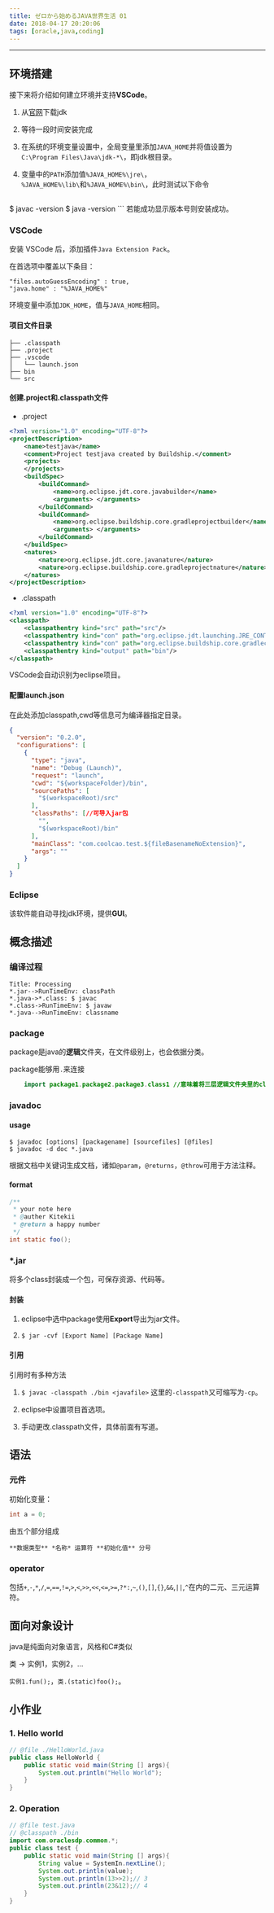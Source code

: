 ```yaml
---
title: ゼロから始めるJAVA世界生活 01
date: 2018-04-17 20:20:06
tags: [oracle,java,coding]
---
```


---

## 环境搭建

接下来将介绍如何建立环境并支持**VSCode**。

1. 从[官网](http://www.oracle.com/technetwork/java/javase/downloads/jdk8-downloads-2133151.html)下载jdk

2. 等待一段时间安装完成

3. 在系统的环境变量设置中，全局变量里添加`JAVA_HOME`并将值设置为`C:\Program Files\Java\jdk-*\`，即jdk根目录。

4. 变量中的`PATH`添加值`%JAVA_HOME%\jre\`，`%JAVA_HOME%\lib\`和`%JAVA_HOME%\bin\`，此时测试以下命令
    ```
$ javac -version
$ java -version
    ```
    若能成功显示版本号则安装成功。

<!--more-->

### VSCode

安装 VSCode 后，添加插件`Java Extension Pack`。

在首选项中覆盖以下条目：
```
"files.autoGuessEncoding" : true,
"java.home" : "%JAVA_HOME%"
```
环境变量中添加`JDK_HOME`，值与`JAVA_HOME`相同。

#### 项目文件目录

    ├── .classpath
    ├── .project
    ├── .vscode
    │   └── launch.json
    ├── bin
    └── src

#### 创建.project和.classpath文件

 - .project
```xml
<?xml version="1.0" encoding="UTF-8"?>
<projectDescription>
    <name>testjava</name>
    <comment>Project testjava created by Buildship.</comment>
    <projects>
    </projects>
    <buildSpec>
        <buildCommand>
            <name>org.eclipse.jdt.core.javabuilder</name>
            <arguments> </arguments>
        </buildCommand>
        <buildCommand>
            <name>org.eclipse.buildship.core.gradleprojectbuilder</name>
            <arguments> </arguments>
        </buildCommand>
    </buildSpec>
    <natures>
        <nature>org.eclipse.jdt.core.javanature</nature>
        <nature>org.eclipse.buildship.core.gradleprojectnature</nature>
    </natures>
</projectDescription>
```
 - .classpath
```xml
<?xml version="1.0" encoding="UTF-8"?>
<classpath>
	<classpathentry kind="src" path="src"/>
	<classpathentry kind="con" path="org.eclipse.jdt.launching.JRE_CONTAINER/org.eclipse.jdt.internal.debug.ui.launcher.StandardVMType/JavaSE-1.8/"/>
	<classpathentry kind="con" path="org.eclipse.buildship.core.gradleclasspathcontainer"/>
	<classpathentry kind="output" path="bin"/>
</classpath>
```

VSCode会自动识别为eclipse项目。

#### 配置launch.json

在此处添加classpath,cwd等信息可为编译器指定目录。

```json
{
  "version": "0.2.0",
  "configurations": [
    {
      "type": "java",
      "name": "Debug (Launch)",
      "request": "launch",
      "cwd": "${workspaceFolder}/bin",
      "sourcePaths": [
        "$(workspaceRoot)/src"
      ],
      "classPaths": [//可导入jar包
        "",
        "$(workspaceRoot)/bin"
      ],
      "mainClass": "com.coolcao.test.${fileBasenameNoExtension}",
      "args": ""
    }
  ]
}
```


### Eclipse

该软件能自动寻找jdk环境，提供**GUI**。

## 概念描述

### 编译过程

```sequence
Title: Processing
*.jar-->RunTimeEnv: classPath
*.java->*.class: $ javac
*.class->RunTimeEnv: $ javaw
*.java-->RunTimeEnv: classname
```
### package

package是java的**逻辑**文件夹，在文件级别上，也会依据分类。

package能够用`.`来连接
```java
    import package1.package2.package3.class1 //意味着将三层逻辑文件夹里的class1类声明使用
```

### javadoc

#### usage
```
$ javadoc [options] [packagename] [sourcefiles] [@files]
$ javadoc -d doc *.java
```
根据文档中关键词生成文档，诸如`@param`，`@returns`，`@throw`可用于方法注释。

#### format

```java
/**
 * your note here
 * @auther Kitekii
 * @return a happy number
 */
int static foo();
```

### *.jar

将多个class封装成一个包，可保存资源、代码等。

#### 封装

1. eclipse中选中package使用**Export**导出为jar文件。

2. `$ jar -cvf [Export Name] [Package Name]`

#### 引用

引用时有多种方法

1. `$ javac -classpath ./bin <javafile>`
这里的`-classpath`又可缩写为`-cp`。

2. eclipse中设置项目首选项。

3. 手动更改.classpath文件，具体前面有写道。

## 语法

### 元件

初始化变量：

```java
int a = 0;
```
由五个部分组成

    **数据类型** *名称* 运算符 **初始化值** 分号
    
### operator

包括`+`,`-`,`*`,`/`,`=`,`==`,`!=`,`>`,`<`,`>>`,`<<`,`<=`,`>=`,`?*:`,`~`,`()`,`[]`,`{}`,`&&`,`||`,`^`在内的二元、三元运算符。

## 面向对象设计

java是纯面向对象语言，风格和C#类似

类 -> 实例1，实例2，...

`实例1.fun();`，`类.(static)foo();`。


## 小作业

### 1. Hello world

```java
// @file ./HelloWorld.java
public class HelloWorld {
    public static void main(String [] args){
        System.out.println("Hello World");
    }
}
```

### 2. Operation

```java
// @file test.java
// @classpath ./bin
import com.oraclesdp.common.*;
public class test {
    public static void main(String [] args){
        String value = SystemIn.nextLine();
        System.out.println(value);
        System.out.println(13>>2);// 3
        System.out.println(23&12);// 4
    }
} 
```